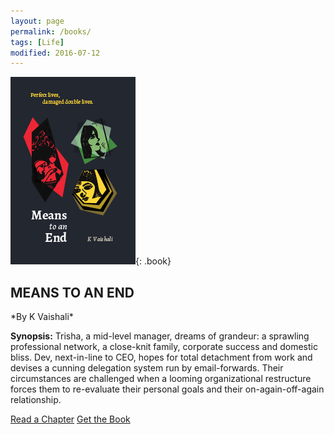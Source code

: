 ```yaml
---
layout: page
permalink: /books/
tags: [Life]
modified: 2016-07-12
---
```


![image-left](/images/book.jpg){: .book} 

## MEANS TO AN END
<div class=author>*By K Vaishali*</div>

**Synopsis:** Trisha, a mid-level manager, dreams of grandeur: a sprawling professional network, a close-knit family, corporate success and domestic bliss. Dev, next-in-line to CEO, hopes for total detachment from work and devises a cunning delegation system run by email-forwards. Their circumstances are challenged when a looming organizational restructure forces them to re-evaluate their personal goals and their on-again-off-again relationship. 

<p><a href="http://kvaishali.com/Books/Sample.pdf" target="_blank" class="btn">Read a Chapter</a>
<a href="http://amzn.to/2jl0kuj" target="_blank" class="btn">Get the Book</a></p>